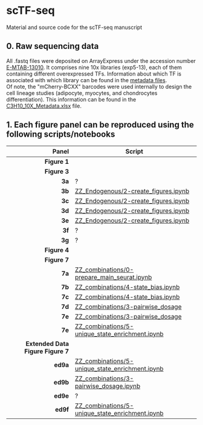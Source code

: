 # scTF-seq
Material and source code for the scTF-seq manuscript

## 0. Raw sequencing data
All .fastq files were deposited on ArrayExpress under the accession number [E-MTAB-13010](https://www.ebi.ac.uk/biostudies/arrayexpress/studies/E-MTAB-13010). It comprises nine 10x libraries (exp5-13), each of them containing different overexpressed TFs. Information about which TF is associated with which library can be found in the [metadata files](metadata/).<br/>
Of note, the "mCherry-BCXX" barcodes were used internally to design the cell lineage studies (adipocyte, myocytes, and chondrocytes differentiation). This information can be found in the [C3H10_10X_Metadata.xlsx](metadata/C3H10_10X_Metadata.xlsx) file.


## 1. Each figure panel can be reproduced using the following scripts/notebooks

| Panel        | Script                                      |
| -----------: |  ------------------------------------------ |
| **Figure 1**                  |
| **Figure 3**                  |
| **3a**    | ?  |
| **3b**    | [ZZ_Endogenous/2-create_figures.ipynb](code/ZZ_Endogenous/2-create_figures.ipynb)  |
| **3c**    | [ZZ_Endogenous/2-create_figures.ipynb](code/ZZ_Endogenous/2-create_figures.ipynb)  |
| **3d**    | [ZZ_Endogenous/2-create_figures.ipynb](code/ZZ_Endogenous/2-create_figures.ipynb)  |
| **3e**    | [ZZ_Endogenous/2-create_figures.ipynb](code/ZZ_Endogenous/2-create_figures.ipynb)  |
| **3f**    | ?  |
| **3g**    | ?  |
| **Figure 4**                  |
| **Figure 7**                  |
| **7a**    | [ZZ_combinations/0-prepare_main_seurat.ipynb](code/ZZ_combinations/0-prepare_main_seurat.ipynb)  |
| **7b**    | [ZZ_combinations/4-state_bias.ipynb](code/ZZ_combinations/4-state_bias.ipynb)                  |
| **7c**    | [ZZ_combinations/4-state_bias.ipynb](code/ZZ_combinations/4-state_bias.ipynb)                  |
| **7d**    | [ZZ_combinations/3-pairwise_dosage](code/ZZ_combinations/3-pairwise_dosage.ipynb)                  |
| **7e**    | [ZZ_combinations/3-pairwise_dosage](code/ZZ_combinations/3-pairwise_dosage.ipynb)                  |
| **7e**    | [ZZ_combinations/5-unique_state_enrichment.ipynb](code/ZZ_combinations/5-unique_state_enrichment.ipynb)                  |
| **Extended Data Figure Figure 7**                  |
| **ed9a**    | [ZZ_combinations/5-unique_state_enrichment.ipynb](code/ZZ_combinations/5-unique_state_enrichment.ipynb)                  |
| **ed9b**    | [ZZ_combinations/3-pairwise_dosage.ipynb](code/ZZ_combinations/3-pairwise_dosage.ipynb)                  |
| **ed9e**    | ?                  |
| **ed9f**    | [ZZ_combinations/5-unique_state_enrichment.ipynb](code/ZZ_combinations/5-unique_state_enrichment.ipynb)                  |
